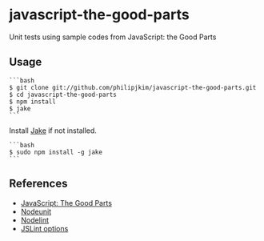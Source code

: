 javascript-the-good-parts
=========================

Unit tests using sample codes from JavaScript: the Good Parts

## Usage

    ```bash
    $ git clone git://github.com/philipjkim/javascript-the-good-parts.git
    $ cd javascript-the-good-parts
    $ npm install
    $ jake
    ```

Install [Jake](https://github.com/mde/jake) if not installed.

    ```bash
    $ sudo npm install -g jake
    ```

## References

* [JavaScript: The Good Parts](http://www.amazon.com/JavaScript-Good-Parts-Douglas-Crockford/dp/0596517742)
* [Nodeunit](https://github.com/caolan/nodeunit/)
* [Nodelint](https://github.com/tav/nodelint)
* [JSLint options](http://www.jslint.com/lint.html#options)
